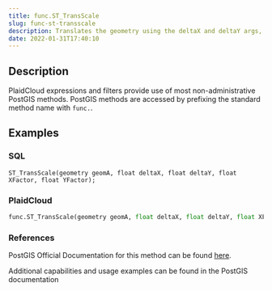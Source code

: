 ```yaml
---
title: func.ST_TransScale
slug: func-st-transscale
description: Translates the geometry using the deltaX and deltaY args, then scales it using the XFactor, YFactor args, working in 2D only
date: 2022-01-31T17:40:10
---
```



## Description


PlaidCloud expressions and filters provide use of most non-administrative PostGIS methods. PostGIS methods are accessed by prefixing the standard method name with `func.`.



## Examples


### SQL



```
ST_TransScale(geometry geomA, float deltaX, float deltaY, float XFactor, float YFactor);
```


### PlaidCloud



```python
func.ST_TransScale(geometry geomA, float deltaX, float deltaY, float XFactor, float YFactor)
```


### References


PostGIS Official Documentation for this method can be found [here](https://postgis.net/docs/manual-3.1/ST_TransScale.html).



Additional capabilities and usage examples can be found in the PostGIS documentation


